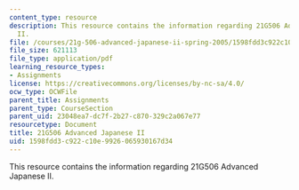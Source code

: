 ```yaml
---
content_type: resource
description: This resource contains the information regarding 21G506 Advanced Japanese
  II.
file: /courses/21g-506-advanced-japanese-ii-spring-2005/1598fdd3c922c10e9926065930167d34_MIT21G_506S05_506hw1.pdf
file_size: 621113
file_type: application/pdf
learning_resource_types:
- Assignments
license: https://creativecommons.org/licenses/by-nc-sa/4.0/
ocw_type: OCWFile
parent_title: Assignments
parent_type: CourseSection
parent_uid: 23048ea7-dc7f-2b27-c870-329c2a067e77
resourcetype: Document
title: 21G506 Advanced Japanese II
uid: 1598fdd3-c922-c10e-9926-065930167d34
---
```

This resource contains the information regarding 21G506 Advanced Japanese II.